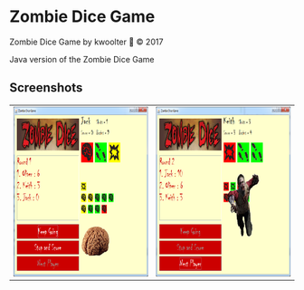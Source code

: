 # Zombie Dice Game
Zombie Dice Game by kwoolter :monkey: :copyright: 2017

Java version of the Zombie Dice Game

## Screenshots

<table>
<tr>
<td>
<img height=300 width=300 src="https://github.com/kwoolter/ZombieGame/blob/master/src/zombiegamemain/screenshots/Capture1.PNG" alt="capture1">
</td>
<td>
<img height=300 width=300 src="https://github.com/kwoolter/ZombieGame/blob/master/src/zombiegamemain/screenshots/Capture2.PNG" alt="capture2">
</td>
</tr>
</table>
